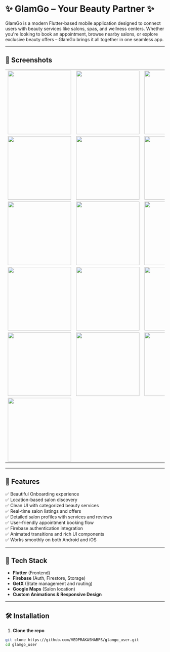 # ✨ GlamGo – Your Beauty Partner ✨

GlamGo is a modern Flutter-based mobile application designed to connect users with beauty services like salons, spas, and wellness centers. Whether you're looking to book an appointment, browse nearby salons, or explore exclusive beauty offers – GlamGo brings it all together in one seamless app.

---

## 📱 Screenshots
<table>
  <tr>
    <td><img src="https://github.com/VEDPRAKASHABPS/glamgo_user/assets/125896446/10eb01ad-3d56-4079-8b51-7c94bd5b9897" width="200"></td>
    <td><img src="https://github.com/VEDPRAKASHABPS/glamgo_user/assets/125896446/d9a89e53-3a17-4ce1-9e73-2fb82ed4f617" width="200"></td>
    <td><img src="https://github.com/VEDPRAKASHABPS/glamgo_user/assets/125896446/5d017a2e-bf3b-4d9a-8c55-b34d79a4fbf6" width="200"></td>
  </tr>
  <tr>
    <td><img src="https://github.com/VEDPRAKASHABPS/glamgo_user/assets/125896446/2bedf8c9-145b-46e3-9110-f87ccccc3146" width="200"></td>
    <td><img src="https://github.com/VEDPRAKASHABPS/glamgo_user/assets/125896446/bff4d2c9-9e15-4420-802a-c5bbceacd116" width="200"></td>
    <td><img src="https://github.com/VEDPRAKASHABPS/glamgo_user/assets/125896446/b4e34cb2-147d-45f3-8809-f2284b0c918e" width="200"></td>
  </tr>
  <tr>
    <td><img src="https://github.com/VEDPRAKASHABPS/glamgo_user/assets/125896446/34193bf4-7984-4b40-9519-f15f42bec115" width="200"></td>
    <td><img src="https://github.com/VEDPRAKASHABPS/glamgo_user/assets/125896446/5c3adc9c-1d33-4f00-aee6-6edffc50f4fb" width="200"></td>
    <td><img src="https://github.com/VEDPRAKASHABPS/glamgo_user/assets/125896446/e0c38ea9-7718-41e3-bf36-fb198167e127" width="200"></td>
  </tr>
  <tr>
    <td><img src="https://github.com/VEDPRAKASHABPS/glamgo_user/assets/125896446/a2c38272-51bf-4119-85b1-ff4118b21f1c" width="200"></td>
    <td><img src="https://github.com/VEDPRAKASHABPS/glamgo_user/assets/125896446/2c7ec9a7-c0e6-48ce-acef-564cec3ff226" width="200"></td>
    <td><img src="https://github.com/VEDPRAKASHABPS/glamgo_user/assets/125896446/739c9476-f4bf-460e-8f03-b9954305a461" width="200"></td>
  </tr>
  <tr>
    <td><img src="https://github.com/VEDPRAKASHABPS/glamgo_user/assets/125896446/ffa2f164-d382-4396-bb5c-287ec2364603" width="200"></td>
    <td><img src="https://github.com/VEDPRAKASHABPS/glamgo_user/assets/125896446/975b8c3d-25ae-42f1-b4c8-95df2b93bfab" width="200"></td>
    <td><img src="https://github.com/VEDPRAKASHABPS/glamgo_user/assets/125896446/e22f3889-bc29-44c8-aa99-b42330aba0f0" width="200"></td>
  </tr>
  <tr>
    <td><img src="https://github.com/VEDPRAKASHABPS/glamgo_user/assets/125896446/bdf62c6a-605f-4568-b928-276bfeede5e0" width="200"></td>
  </tr>
</table>

---

## 🧩 Features

✅ Beautiful Onboarding experience  
✅ Location-based salon discovery  
✅ Clean UI with categorized beauty services  
✅ Real-time salon listings and offers  
✅ Detailed salon profiles with services and reviews  
✅ User-friendly appointment booking flow  
✅ Firebase authentication integration  
✅ Animated transitions and rich UI components  
✅ Works smoothly on both Android and iOS

---

## 🚀 Tech Stack

- **Flutter** (Frontend)
- **Firebase** (Auth, Firestore, Storage)
- **GetX** (State management and routing)
- **Google Maps** (Salon location)
- **Custom Animations & Responsive Design**

---

## 🛠️ Installation

1. **Clone the repo**

```bash
git clone https://github.com/VEDPRAKASHABPS/glamgo_user.git
cd glamgo_user
